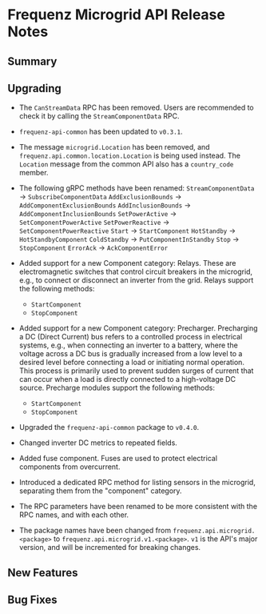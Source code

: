 # Frequenz Microgrid API Release Notes

## Summary

<!-- Here goes a general summary of what this release is about -->

## Upgrading

- The `CanStreamData` RPC has been removed. Users are recommended to check it
  by calling the `StreamComponentData` RPC.

- `frequenz-api-common` has been updated to `v0.3.1`.

- The message `microgrid.Location` has been removed, and
  `frequenz.api.common.location.Location` is being used instead. The `Location`
  message from the common API also has a `country_code` member.

- The following gRPC methods have been renamed:
  `StreamComponentData` -> `SubscribeComponentData`
  `AddExclusionBounds`  -> `AddComponentExclusionBounds`
  `AddInclusionBounds`  -> `AddComponentInclusionBounds`
  `SetPowerActive`      -> `SetComponentPowerActive`
  `SetPowerReactive`    -> `SetComponentPowerReactive`
  `Start`               -> `StartComponent`
  `HotStandby`          -> `HotStandbyComponent`
  `ColdStandby`         -> `PutComponentInStandby`
  `Stop`                -> `StopComponent`
  `ErrorAck`            -> `AckComponentError`

- Added support for a new Component category: Relays. These are electromagnetic
  switches that control circuit breakers in the microgrid, e.g., to connect or
  disconnect an inverter from the grid. Relays support the following methods:
  - `StartComponent`
  - `StopComponent`

- Added support for a new Component category: Precharger.
  Precharging a DC (Direct Current) bus refers to a controlled process in
  electrical systems, e.g., when connecting an inverter to a battery, where the
  voltage across a DC bus is gradually increased from a low level to a desired
  level before connecting a load or initiating normal operation. This process
  is primarily used to prevent sudden surges of current that can occur when a
  load is directly connected to a high-voltage DC source.
  Precharge modules support the following methods:
  - `StartComponent`
  - `StopComponent`

- Upgraded the `frequenz-api-common` package to `v0.4.0`.

- Changed inverter DC metrics to repeated fields.

- Added fuse component. Fuses are used to protect electrical components from
  overcurrent.

- Introduced a dedicated RPC method for listing sensors in the microgrid,
  separating them from the "component" category.

- The RPC parameters have been renamed to be more consistent with the RPC names,
  and with each other.

- The package names have been changed from `frequenz.api.microgrid.<package>` to
  `frequenz.api.microgrid.v1.<package>`. `v1` is the API's major version, and
  will be incremented for breaking changes.

## New Features

<!-- Here goes the main new features and examples or instructions on how to use them -->

## Bug Fixes

<!-- Here goes notable bug fixes that are worth a special mention or explanation -->
